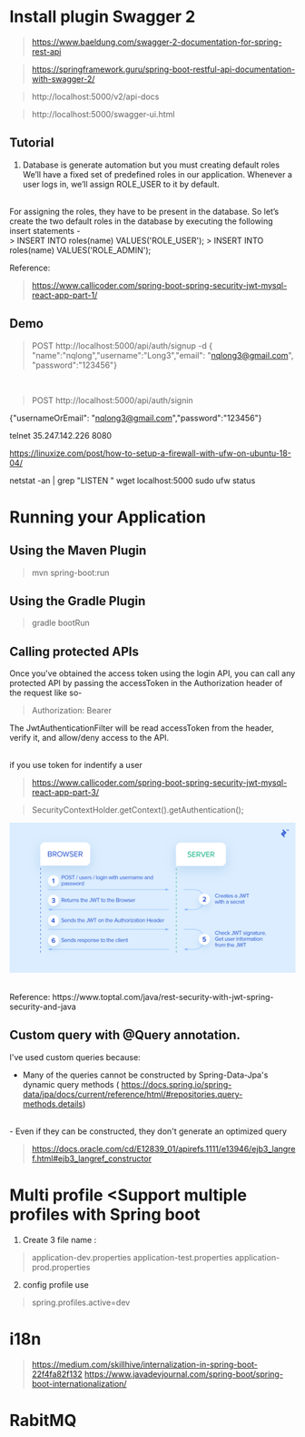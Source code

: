 # Install plugin Swagger 2
> https://www.baeldung.com/swagger-2-documentation-for-spring-rest-api

> https://springframework.guru/spring-boot-restful-api-documentation-with-swagger-2/

> http://localhost:5000/v2/api-docs

> http://localhost:5000/swagger-ui.html

## Tutorial
1. Database is generate automation but you must creating default roles </br>
We’ll have a fixed set of predefined roles in our application. Whenever a user logs in, we’ll assign ROLE_USER to it by default.
</br>
For assigning the roles, they have to be present in the database. So let’s create the two default roles in the database by executing the following insert statements -
</br>
> INSERT INTO roles(name) VALUES('ROLE_USER');
> INSERT INTO roles(name) VALUES('ROLE_ADMIN');

Reference: 
> https://www.callicoder.com/spring-boot-spring-security-jwt-mysql-react-app-part-1/

## Demo

> POST  http://localhost:5000/api/auth/signup -d 
{ "name":"nqlong","username":"Long3","email": "nqlong3@gmail.com", "password":"123456"}
</br>

> POST http://localhost:5000/api/auth/signin

{"usernameOrEmail": "nqlong3@gmail.com","password":"123456"}

 telnet 35.247.142.226 8080
 
 https://linuxize.com/post/how-to-setup-a-firewall-with-ufw-on-ubuntu-18-04/
 
 netstat -an | grep "LISTEN "
 wget localhost:5000
 sudo ufw status

 # Running your Application
 ## Using the Maven Plugin
 > mvn spring-boot:run
 ## Using the Gradle Plugin
 > gradle bootRun
 
 
## Calling protected APIs
Once you've obtained the access token using the login API, you can call any 
protected API by passing the accessToken in the Authorization header of the request like so-
 
 > Authorization: Bearer <accessToken>
 
 The JwtAuthenticationFilter will be read accessToken from the header, verify it, and allow/deny access to the API.
 
 </br>
 if you use token for indentify a user
 
 > https://www.callicoder.com/spring-boot-spring-security-jwt-mysql-react-app-part-3/
 
 > SecurityContextHolder.getContext().getAuthentication();
 
 ![alt text](https://github.com/longnguyencse/spring-login-api/blob/master/data/image/parse-token.png "JWT")
 
 </br>
 Reference: https://www.toptal.com/java/rest-security-with-jwt-spring-security-and-java

## Custom query with @Query annotation.
I've used custom queries because:
- Many of the queries cannot be constructed by Spring-Data-Jpa's dynamic query methods (
https://docs.spring.io/spring-data/jpa/docs/current/reference/html/#repositories.query-methods.details)
</br>
- Even if they can be constructed, they don't generate an optimized query

> https://docs.oracle.com/cd/E12839_01/apirefs.1111/e13946/ejb3_langref.html#ejb3_langref_constructor

# Multi profile <Support multiple profiles with Spring boot
1. Create 3 file name : 
> application-dev.properties 
> application-test.properties 
> application-prod.properties
 
2. config profile use 
> spring.profiles.active=dev

# i18n
> https://medium.com/skillhive/internalization-in-spring-boot-22f4fa82f132
> https://www.javadevjournal.com/spring-boot/spring-boot-internationalization/
# RabitMQ

